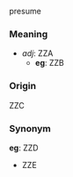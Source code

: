 presume
### Meaning
+ _adj_: ZZA
    + __eg__: ZZB

### Origin

ZZC

### Synonym

__eg__: ZZD

+ ZZE


